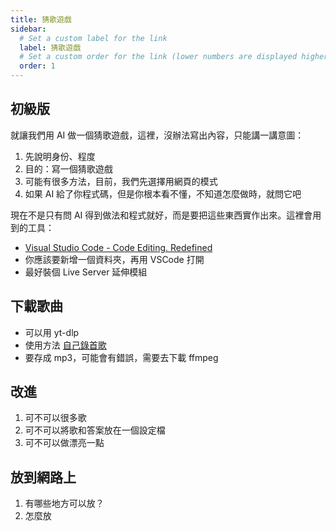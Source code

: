 ```yaml
---
title: 猜歌遊戲
sidebar:
  # Set a custom label for the link
  label: 猜歌遊戲
  # Set a custom order for the link (lower numbers are displayed higher up)
  order: 1
---
```


## 初級版

就讓我們用 AI 做一個猜歌遊戲，這裡，沒辦法寫出內容，只能講一講意圖：

1. 先說明身份、程度
2. 目的：寫一個猜歌遊戲
3. 可能有很多方法，目前，我們先選擇用網頁的模式
4. 如果 AI 給了你程式碼，但是你根本看不懂，不知道怎麼做時，就問它吧

現在不是只有問 AI 得到做法和程式就好，而是要把這些東西實作出來。這裡會用到的工具：

- [Visual Studio Code - Code Editing. Redefined](https://code.visualstudio.com/)
- 你應該要新增一個資料夾，再用 VSCode 打開
- 最好裝個 Live Server 延伸模組

## 下載歌曲

- 可以用 yt-dlp
- 使用方法 [自己錄首歌](/misc/recording)
- 要存成 mp3，可能會有錯誤，需要去下載 ffmpeg

## 改進

1. 可不可以很多歌
2. 可不可以將歌和答案放在一個設定檔
3. 可不可以做漂亮一點

## 放到網路上

1. 有哪些地方可以放？
2. 怎麼放
